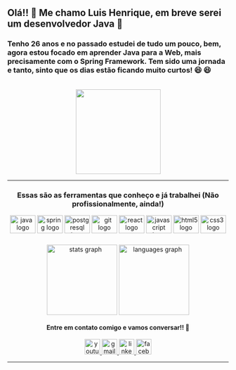 
<h2 align="left">Olá!! 👋 Me chamo Luis Henrique, em breve serei um desenvolvedor Java 🦸‍</h2>

<div>
<h3 align="left"> Tenho 26 anos e no passado estudei de tudo um pouco, bem, agora estou focado em aprender Java para a Web, mais precisamente com o Spring Framework. Tem sido uma jornada e tanto, sinto que os dias estão ficando muito curtos! 😆 😆 </h3>
</div>

<br clear="both">

<div align="center">
  <img height="193" src="https://i.imgur.com/B2XEMpx.gif"  />
</div>

---------------------------------------------------------------------------------------------------------------
<h3 align = "center"> Essas são as ferramentas que conheço e já trabalhei (Não profissionalmente, ainda!)</h3>

<div align="center">
  <img src="https://cdn.jsdelivr.net/gh/devicons/devicon/icons/java/java-original.svg" height="41" width="58" alt="java logo"  />
  <img src="https://cdn.jsdelivr.net/gh/devicons/devicon/icons/spring/spring-original.svg" height="41" width="58" alt="spring logo"  />
  <img src="https://cdn.jsdelivr.net/gh/devicons/devicon/icons/postgresql/postgresql-original.svg" height="41" width="58" alt="postgresql logo"  />
  <img src="https://cdn.jsdelivr.net/gh/devicons/devicon/icons/git/git-original.svg" height="41" width="58" alt="git logo"  />
  <img src="https://cdn.jsdelivr.net/gh/devicons/devicon/icons/react/react-original.svg" height="41" width="58" alt="react logo"  />
  <img src="https://cdn.jsdelivr.net/gh/devicons/devicon/icons/javascript/javascript-original.svg" height="41" width="58" alt="javascript logo"  />
  <img src="https://cdn.jsdelivr.net/gh/devicons/devicon/icons/html5/html5-original.svg" height="41" width="58" alt="html5 logo"  />
  <img src="https://cdn.jsdelivr.net/gh/devicons/devicon/icons/css3/css3-original.svg" height="41" width="58" alt="css3 logo"  />
</div>

###

<div align="center">
  <img src="https://github-readme-stats.vercel.app/api?hide_title=false&hide_rank=false&show_icons=true&include_all_commits=false&count_private=true&disable_animations=false&theme=dark&locale=en&hide_border=false&username=LuisHenriqueJung" height="160" alt="stats graph" align = "center"  />
  <img src="https://github-readme-stats.vercel.app/api/top-langs?locale=en&hide_title=false&layout=compact&card_width=320&langs_count=6&theme=dark&hide_border=false&username=LuisHenriqueJung" height="160" alt="languages graph" align = "center"  />
</div>

<h4 align = "center" > Entre em contato comigo e vamos conversar!! 🤠</h4>

<div align="center">
  <a href="https://www.youtube.com/channel/UChTInKwqdh6nrk85Gemivjg" target="_blank">
    <img src="https://img.shields.io/static/v1?message=Youtube&logo=youtube&label=&color=FF0000&logoColor=white&labelColor=&style=for-the-badge" height="35" alt="youtube logo"  />
  </a>
  <a href="luis.cafu2@outlook.com" target="_blank">
    <img src="https://img.shields.io/static/v1?message=Gmail&logo=gmail&label=&color=D14836&logoColor=white&labelColor=&style=for-the-badge" height="35" alt="gmail logo"  />
  </a>
  <a href="https://www.linkedin.com/in/luis-henrique-jung-1b0614119/" target="_blank">
    <img src="https://img.shields.io/static/v1?message=LinkedIn&logo=linkedin&label=&color=0077B5&logoColor=white&labelColor=&style=for-the-badge" height="35" alt="linkedin logo"  />
  </a>
  <a href="https://www.facebook.com/luis.jung.750" target="_blank">
    <img src="https://img.shields.io/static/v1?message=Facebook&logo=facebook&label=&color=1877F2&logoColor=white&labelColor=&style=for-the-badge" height="35" alt="facebook logo"  />
  </a>
</div>

--------------------------------------------------------------------------------------------------------------------

###

